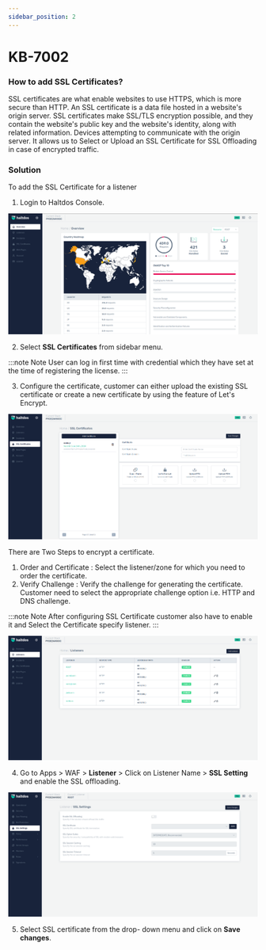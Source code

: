 ```yaml
---
sidebar_position: 2
---
```

# KB-7002

### How to add SSL Certificates?

SSL certificates are what enable websites to use HTTPS, which is more secure than HTTP. An SSL certificate is a data file hosted in a website's origin server. SSL certificates make SSL/TLS encryption possible, and they contain the website's public key and the website's identity, along with related information. Devices attempting to communicate with the origin server. It allows us to Select or Upload an SSL Certificate for SSL Offloading in case of encrypted traffic.



### Solution

To add the SSL Certificate for a listener

1. Login to Haltdos Console.

![WAF](/img/pro-waf/kb/wafpro.png)

2. Select **SSL Certificates** from sidebar menu.

:::note Note
User can log in first time with credential which they have set at the time of registering the license.
:::

3. Configure the certificate, customer can either upload the existing SSL certificate or create a new certificate by using the feature of Let's Encrypt.

![SSL](/img/pro-waf/kb/ssl1pro.png)

There are Two Steps to encrypt a certificate.
1. Order and Certificate : Select the listener/zone for which you need to order the certificate.
2. Verify Challenge : Verify the challenge for generating the certificate. Customer need to select the appropriate challenge option i.e. HTTP and DNS challenge.



:::note Note
 After configuring SSL Certificate customer also have to enable it and Select the Certificate specify listener.
:::


![listener](/img/pro-waf/kb/listenpro.png)

4. Go to Apps > WAF > **Listener** > Click on Listener Name > **SSL Setting** and enable the SSL offloading.

![ssl settings](/img/pro-waf/kb/ssl2pro.png)

5. Select SSL certificate from the drop- down menu and click on **Save changes**.
